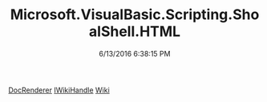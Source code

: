 ﻿---
title: Microsoft.VisualBasic.Scripting.ShoalShell.HTML
date: 6/13/2016 6:38:15 PM
---

[DocRenderer](T-Microsoft.VisualBasic.Scripting.ShoalShell.HTML.DocRenderer.html)
[IWikiHandle](T-Microsoft.VisualBasic.Scripting.ShoalShell.HTML.IWikiHandle.html)
[Wiki](T-Microsoft.VisualBasic.Scripting.ShoalShell.HTML.Wiki.html)

